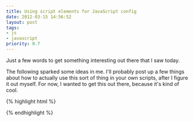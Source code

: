 ```yaml
---
title: Using script elements for JavaScript config
date: 2012-03-15 14:56:52
layout: post
tags:
- js
- javascript
priority: 0.7
---
```


Just a few words to get something interesting out there that I saw today.

The following sparked some ideas in me. I'll probably post up a few things about
how to actually use this sort of thing in your own scripts, after I figure it out
myself. For now, I wanted to get this out there, because it's kind of cool.

{% highlight html %}
<script type="text/x-mathjax-config">
MathJax.Hub.Config({
  tex2jax: {inlineMath: [['$','$'], ['\\(','\\)']]}
});
</script>
<script type="text/javascript" src="path-to-mathjax/MathJax.js?config=TeX-AMS-MML_HTMLorMML"></script>
{% endhighlight %}
